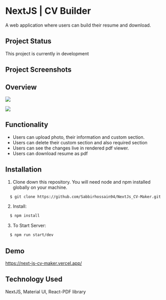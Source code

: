 # NextJS | CV Builder

A web application where users can build their resume and download.


## Project Status

This project is currently in development
## Project Screenshots

## Overview

![](https://i.imgur.com/vF4BSsW.gif)

![](https://i.imgur.com/9uqfsUo.gif)

## Functionality

- Users can upload photo, their information and custom section.
- Users can delete their custom section and also required section
- Users can see the changes live in rendered pdf viewer.
- Users can download resume as pdf

## Installation

1. Clone down this repository. You will need node and npm installed globally on your machine.

```bash
  $ git clone https://github.com/Sabbirhossain94/NextJs_CV-Maker.git

```
2. Install:
```bash
  $ npm install 

```
3. To Start Server: 

```bash
  $ npm run start/dev 

```





## Demo

https://next-js-cv-maker.vercel.app/




## Technology Used

NextJS, Material UI, React-PDF library
